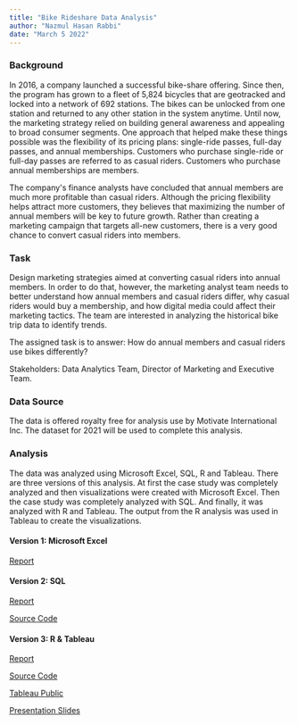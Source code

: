 ```yaml
---
title: "Bike Rideshare Data Analysis"
author: "Nazmul Hasan Rabbi"
date: "March 5 2022"
---
```


### Background

In 2016, a company launched a successful bike-share offering. Since then, the program has grown to a fleet of 5,824 bicycles that are geotracked and locked into a network of 692 stations. The bikes can be unlocked from one station and returned to any other station in the system anytime. Until now, the marketing strategy relied on building general awareness and appealing to broad consumer segments. One approach that helped make these things possible was the flexibility of its pricing plans: single-ride passes, full-day passes, and annual memberships. Customers who purchase single-ride or full-day passes are referred to as casual riders. Customers who purchase annual memberships are members.

The company's finance analysts have concluded that annual members are much more profitable than casual riders. Although the pricing flexibility helps attract more customers, they believes that maximizing the number of annual members will be key to future growth. Rather than creating a marketing campaign that targets all-new customers, there is a very good chance to convert casual riders into members.

### Task

Design marketing strategies aimed at converting casual riders into annual members. In order to do that, however, the marketing analyst team needs to better understand how annual members and casual riders differ, why casual riders would buy a membership, and how digital media could affect their marketing tactics. The team are interested in analyzing the historical bike trip data to identify trends.

The assigned task is to answer: How do annual members and casual riders use bikes differently?

Stakeholders: Data Analytics Team, Director of Marketing and Executive Team.

### Data Source

The data is offered royalty free for analysis use by Motivate International Inc. The dataset for 2021 will be used to complete this analysis.

### Analysis

The data was analyzed using Microsoft Excel, SQL, R and Tableau. There are three versions of this analysis. At first the case study was completely analyzed and then visualizations were created with Microsoft Excel. Then the case study was completely analyzed with SQL. And finally, it was analyzed with R and Tableau. The output from the R analysis was used in Tableau to create the visualizations.

#### Version 1: Microsoft Excel

[Report](https://drive.google.com/file/d/1ef6S7CZNGB_utcN8O9XlF1hdrnpVJONG/view?usp=sharing)

#### Version 2: SQL

[Report](https://drive.google.com/file/d/1ihv8Rpa0LLSwTkVL8PFRnmLc24Uh3jow/view?usp=sharing)

[Source Code](www.google.com)

#### Version 3: R & Tableau

[Report](https://drive.google.com/file/d/1qDxvwQqin7kf5VVnyefTCu43gi7IWDPx/view?usp=sharing)

[Source Code](www.google.com)

[Tableau Public](https://public.tableau.com/views/RideshareBikeAnalysis/weekday_analysis?:language=en-US&:display_count=n&:origin=viz_share_link)

[Presentation Slides](https://docs.google.com/presentation/d/1g9QHYIXx1E34URYFD8rJTj1Uec4RgUUL/edit?usp=sharing&ouid=106085838981290799159&rtpof=true&sd=true)
